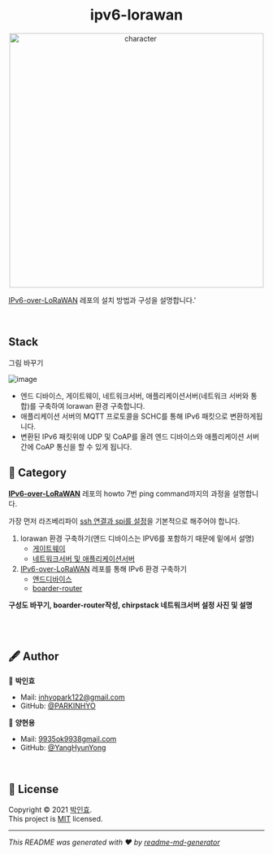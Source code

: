 <h1 align="center">ipv6-lorawan</h1>

<p align="center">
<img alt="character" width="500" src="https://user-images.githubusercontent.com/47745785/114259209-52d3e880-9a07-11eb-8162-40ccd3873887.png" />
</p>



[IPv6-over-LoRaWAN](https://github.com/aenrbes/IPv6-over-LoRaWAN) 레포의 설치 방법과 구성을 설명합니다.'

<br>

## Stack

그림 바꾸기

![image](https://user-images.githubusercontent.com/47745785/123192298-8f2ec500-d4dd-11eb-9872-041a90e1cd3f.png)


* 엔드 디바이스, 게이트웨이, 네트워크서버, 애플리케이션서버(네트워크 서버와 통합)를 구축하여 lorawan 환경 구축합니다.
* 애플리케이션 서버의 MQTT 프로토콜을 SCHC를 통해 IPv6 패킷으로 변환하게됩니다.
* 변환된 IPv6 패킷위에 UDP 및 CoAP를 올려 엔드 디바이스와 애플리케이션 서버 간에 CoAP 통신을 할 수 있게 됩니다. 


## 📜 Category

**[IPv6-over-LoRaWAN](https://github.com/aenrbes/IPv6-over-LoRaWAN)** 레포의 howto 7번 ping command까지의 과정을 설명합니다. 

가장 먼저 라즈베리파이 [ssh 연결과 spi를 설정](./docs/raspberry.md)을 기본적으로 해주어야 합니다. 

1. lorawan 환경 구축하기(앤드 디바이스는 IPV6를 포함하기 때문에 밑에서 설명)
   * [게이트웨이](./docs/lorawan_gateway.md)
   * [네트워크서버 및 애플리케이션서버](./docs/lorawan_chirpstack.md)
2. [IPv6-over-LoRaWAN](https://github.com/aenrbes/IPv6-over-LoRaWAN) 레포를 통해 IPv6 환경 구축하기
   * [앤드디바이스](./docs/ipv6_endevice.md)
   * [boarder-router]()

**구성도 바꾸기, boarder-router작성, chirpstack 네트워크서버 설정 사진 및 설명**

<br>
<br>

## 🖋 Author

👤 **박인효**

* Mail: [inhyopark122@gmail.com](mailto:inhyopark122@gmail.com)
* GitHub: [@PARKINHYO](https://github.com/PARKINHYO)

👤 **양현용**

* Mail: [9935ok9938gmail.com](mailto:9935ok9938gmail.com)
* GitHub: [@YangHyunYong](https://github.com/YangHyunYong)

<br>

## 📝 License

Copyright © 2021 [박인효](https://github.com/parkinhyo).<br/>
This project is [MIT](https://github.com/LoRa-System/ipv6-lorawan/blob/master/LICENSE) licensed.
***
_This README was generated with ❤️ by [readme-md-generator](https://github.com/kefranabg/readme-md-generator)_